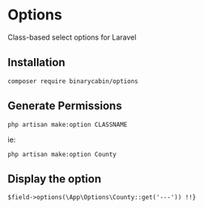 # Options

Class-based select options for Laravel

## Installation

```$xslt
composer require binarycabin/options
```

## Generate Permissions

```$xslt
php artisan make:option CLASSNAME
```

ie:

```$xslt
php artisan make:option County
```

## Display the option

```$xslt
$field->options(\App\Options\County::get('---')) !!}
```

